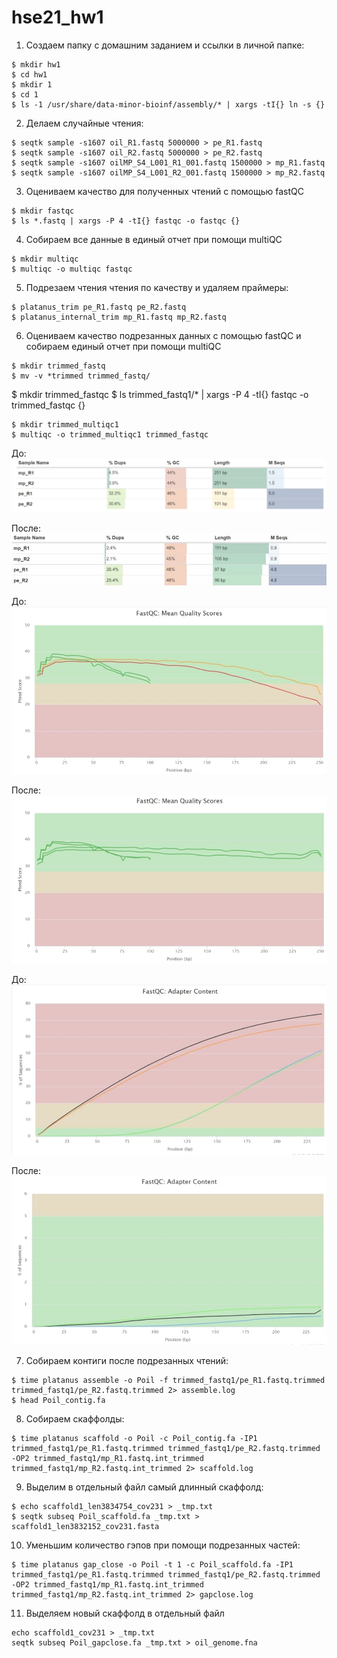 # hse21_hw1
1) Создаем папку с домашним заданием и ссылки в личной папке:
```
$ mkdir hw1
$ cd hw1
$ mkdir 1
$ cd 1
$ ls -1 /usr/share/data-minor-bioinf/assembly/* | xargs -tI{} ln -s {}
```
2) Делаем случайные чтения:
```
$ seqtk sample -s1607 oil_R1.fastq 5000000 > pe_R1.fastq
$ seqtk sample -s1607 oil_R2.fastq 5000000 > pe_R2.fastq
$ seqtk sample -s1607 oilMP_S4_L001_R1_001.fastq 1500000 > mp_R1.fastq
$ seqtk sample -s1607 oilMP_S4_L001_R2_001.fastq 1500000 > mp_R2.fastq
```
3) Оцениваем качество для полученных чтений с помощью fastQC
```
$ mkdir fastqc
$ ls *.fastq | xargs -P 4 -tI{} fastqc -o fastqc {}
```
4) Собираем все данные в единый отчет при помощи multiQC
```
$ mkdir multiqc
$ multiqc -o multiqc fastqc
```
5) Подрезаем чтения чтения по качеству и удаляем праймеры:
```
$ platanus_trim pe_R1.fastq pe_R2.fastq
$ platanus_internal_trim mp_R1.fastq mp_R2.fastq
```
6) Оцениваем качество подрезанных данных с помощью fastQC и собираем единый отчет при помощи multiQC
```
$ mkdir trimmed_fastq
$ mv -v *trimmed trimmed_fastq/
```
$ mkdir trimmed_fastqc
$ ls trimmed_fastq1/* | xargs -P 4 -tI{} fastqc -o trimmed_fastqc {}
```
$ mkdir trimmed_multiqc1
$ multiqc -o trimmed_multiqc1 trimmed_fastqc
```
До:
![alt](./pictures/stat1.jpg)

После:
![alt](./pictures/stat2.jpg)

До:
![alt](./pictures/mean1.jpg)

После:
![alt](./pictures/mean2.jpg)

До:
![alt](./pictures/adapter1.jpg)

После:
![alt](./pictures/adapter2.jpg)

7) Собираем контиги после подрезанных чтений:
```
$ time platanus assemble -o Poil -f trimmed_fastq1/pe_R1.fastq.trimmed trimmed_fastq1/pe_R2.fastq.trimmed 2> assemble.log                                                                       
$ head Poil_contig.fa
```
8) Собираем скаффолды:
```
$ time platanus scaffold -o Poil -c Poil_contig.fa -IP1 trimmed_fastq1/pe_R1.fastq.trimmed trimmed_fastq1/pe_R2.fastq.trimmed -OP2 trimmed_fastq1/mp_R1.fastq.int_trimmed trimmed_fastq1/mp_R2.fastq.int_trimmed 2> scaffold.log
```
9) Выделим в отдельный файл самый длинный скаффолд:
```
$ echo scaffold1_len3834754_cov231 > _tmp.txt
$ seqtk subseq Poil_scaffold.fa _tmp.txt > scaffold1_len3832152_cov231.fasta
```
10) Уменьшим количество гэпов при помощи подрезанных частей:
```
$ time platanus gap_close -o Poil -t 1 -c Poil_scaffold.fa -IP1 trimmed_fastq1/pe_R1.fastq.trimmed trimmed_fastq1/pe_R2.fastq.trimmed -OP2 trimmed_fastq1/mp_R1.fastq.int_trimmed trimmed_fastq1/mp_R2.fastq.int_trimmed 2> gapclose.log

```
11) Выделяем новый скаффолд в отдельный файл
```
echo scaffold1_cov231 > _tmp.txt
seqtk subseq Poil_gapclose.fa _tmp.txt > oil_genome.fna
```
